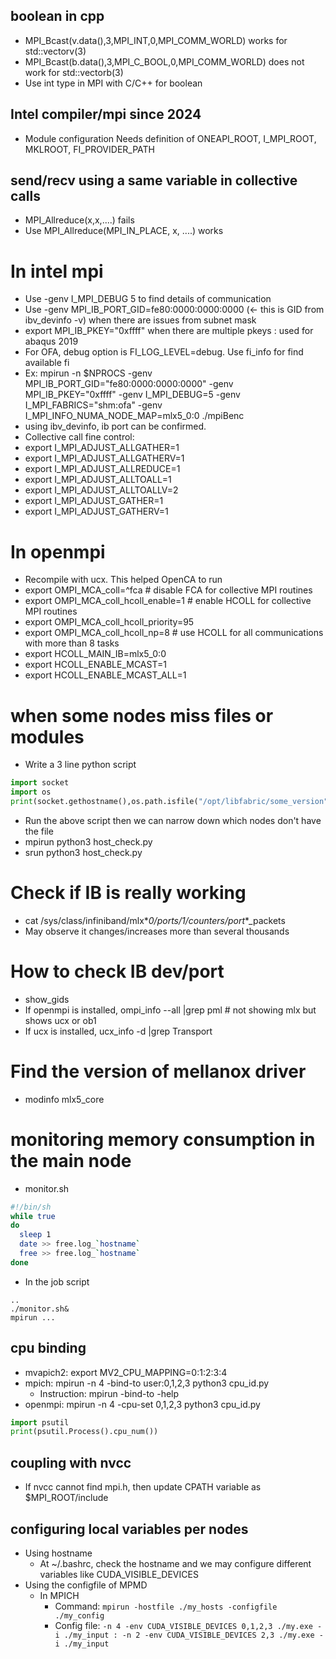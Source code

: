 ## boolean in cpp
- MPI_Bcast(v.data(),3,MPI_INT,0,MPI_COMM_WORLD) works for std::vector<int>v(3)
- MPI_Bcast(b.data(),3,MPI_C_BOOL,0,MPI_COMM_WORLD) does not work for std::vector<bool>b(3)
- Use int type in MPI with C/C++ for boolean

## Intel compiler/mpi since 2024
- Module configuration Needs definition of ONEAPI_ROOT, I_MPI_ROOT, MKLROOT, FI_PROVIDER_PATH

## send/recv using a same variable in collective calls
- MPI_Allreduce(x,x,....) fails
- Use MPI_Allreduce(MPI_IN_PLACE, x, ....) works

# In intel mpi
- Use -genv I_MPI_DEBUG 5 to find details of communication
- Use -genv MPI_IB_PORT_GID=fe80:0000:0000:0000 (<- this is GID from ibv_devinfo  -v) when there are issues from subnet mask
- export MPI_IB_PKEY="0xffff" when there are multiple pkeys : used for abaqus 2019
- For OFA, debug option is FI_LOG_LEVEL=debug. Use fi_info for find available fi
- Ex: mpirun -n $NPROCS -genv MPI_IB_PORT_GID="fe80:0000:0000:0000"  -genv MPI_IB_PKEY="0xffff" -genv I_MPI_DEBUG=5 -genv I_MPI_FABRICS="shm:ofa" -genv I_MPI_INFO_NUMA_NODE_MAP=mlx5_0:0 ./mpiBenc
- using ibv_devinfo, ib port can be confirmed.
- Collective call fine control:
- export I_MPI_ADJUST_ALLGATHER=1
- export I_MPI_ADJUST_ALLGATHERV=1
- export I_MPI_ADJUST_ALLREDUCE=1
- export I_MPI_ADJUST_ALLTOALL=1
- export I_MPI_ADJUST_ALLTOALLV=2
- export I_MPI_ADJUST_GATHER=1
- export I_MPI_ADJUST_GATHERV=1

# In openmpi
- Recompile with ucx. This helped OpenCA to run
- export OMPI_MCA_coll=^fca              # disable FCA for collective MPI routines
- export OMPI_MCA_coll_hcoll_enable=1    # enable HCOLL for collective MPI routines
- export OMPI_MCA_coll_hcoll_priority=95
- export OMPI_MCA_coll_hcoll_np=8        # use HCOLL for all communications with more than 8 tasks
- export HCOLL_MAIN_IB=mlx5_0:0
- export HCOLL_ENABLE_MCAST=1
- export HCOLL_ENABLE_MCAST_ALL=1

# when some nodes miss files or modules
- Write a 3 line python script
```py
import socket
import os
print(socket.gethostname(),os.path.isfile("/opt/libfabric/some_version"))
```
- Run the above script then we can narrow down which nodes don't have the file
- mpirun python3 host_check.py
- srun python3 host_check.py

# Check if IB is really working
- cat  /sys/class/infiniband/mlx*_0/ports/1/counters/port_*_packets
- May observe it changes/increases more than several thousands

# How to check IB dev/port
- show_gids
- If openmpi is installed, ompi_info --all |grep pml # not showing mlx but shows ucx or ob1
- If ucx is installed, ucx_info -d |grep Transport

# Find the version of mellanox driver
- modinfo mlx5_core

# monitoring memory consumption in the main node
- monitor.sh
```sh
#!/bin/sh
while true
do
  sleep 1
  date >> free.log_`hostname`
  free >> free.log_`hostname`
done
```
- In the job script
```
..
./monitor.sh&
mpirun ...
```
## cpu binding
- mvapich2: export MV2_CPU_MAPPING=0:1:2:3:4
- mpich: mpirun -n 4 -bind-to user:0,1,2,3 python3 cpu_id.py
  - Instruction: mpirun -bind-to -help
- openmpi: mpirun -n 4 -cpu-set 0,1,2,3 python3 cpu_id.py
```python
import psutil
print(psutil.Process().cpu_num())
```
## coupling with nvcc
- If nvcc cannot find mpi.h, then update CPATH variable as $MPI_ROOT/include

## configuring local variables per nodes
- Using hostname
  - At ~/.bashrc, check the hostname and we may configure different variables like CUDA_VISIBLE_DEVICES
- Using the configfile of MPMD
  - In MPICH
    - Command: `mpirun -hostfile ./my_hosts -configfile ./my_config`
    - Config file: `-n 4 -env CUDA_VISIBLE_DEVICES 0,1,2,3 ./my.exe -i ./my_input : -n 2 -env CUDA_VISIBLE_DEVICES 2,3 ./my.exe -i ./my_input`
